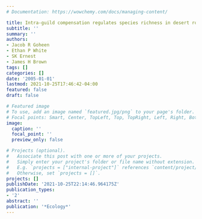 ```yaml
---
# Documentation: https://wowchemy.com/docs/managing-content/

title: Intra-guild compensation regulates species richness in desert rodents
subtitle: ''
summary: ''
authors:
- Jacob R Goheen
- Ethan P White
- SK Ernest
- James H Brown
tags: []
categories: []
date: '2005-01-01'
lastmod: 2021-10-25T17:46:42-04:00
featured: false
draft: false

# Featured image
# To use, add an image named `featured.jpg/png` to your page's folder.
# Focal points: Smart, Center, TopLeft, Top, TopRight, Left, Right, BottomLeft, Bottom, BottomRight.
image:
  caption: ''
  focal_point: ''
  preview_only: false

# Projects (optional).
#   Associate this post with one or more of your projects.
#   Simply enter your project's folder or file name without extension.
#   E.g. `projects = ["internal-project"]` references `content/project/deep-learning/index.md`.
#   Otherwise, set `projects = []`.
projects: []
publishDate: '2021-10-25T22:14:46.964175Z'
publication_types:
- '2'
abstract: ''
publication: '*Ecology*'
---
```


